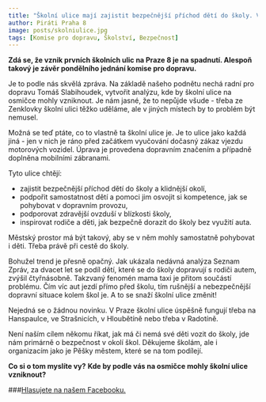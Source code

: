 ```yaml
---
title: "Školní ulice mají zajistit bezpečnější příchod dětí do školy. Vzniknou i na Praze 8?"
author: Piráti Praha 8
image: posts/skolniulice.jpg
tags: [Komise pro dopravu, Školství, Bezpečnost]
---
```


**Zdá se, že vznik prvních školních ulic na Praze 8 je na spadnutí. Alespoň takový je závěr pondělního jednání komise pro dopravu.**

Je to podle nás skvělá zpráva. Na základě našeho podnětu nechá radní pro dopravu Tomáš Slabihoudek, vytvořit analýzu, kde by školní ulice na osmičce mohly vzniknout. Je nám jasné, že to nepůjde všude - třeba ze Zenklovky školní ulici těžko uděláme, ale v jiných místech by to problém být nemusel. 

Možná se teď ptáte, co to vlastně ta školní ulice je. Je to ulice jako každá jiná - jen v nich je ráno před začátkem vyučování dočasný zákaz vjezdu motorových vozidel. Úprava je provedena dopravním značením a případně doplněna mobilními zábranami.

Tyto ulice chtějí: 
- zajistit bezpečnější příchod dětí do školy a klidnější okolí,
- podpořit samostatnost dětí a pomoci jim osvojit si kompetence, jak se pohybovat v dopravním provozu,
- podporovat zdravější ovzduší v blízkosti školy,
- inspirovat rodiče a děti, jak bezpečně dorazit do školy bez využití auta.

Městský prostor má být takový, aby se v něm mohly samostatně pohybovat i děti. Třeba právě při cestě do školy. 

Bohužel trend je přesně opačný. Jak ukázala nedávná analýza Seznam Zpráv, za dvacet let se podíl dětí, které se do školy dopravují s rodiči autem, zvýšil čtyřnásobně. Takzvaný fenomén mama taxi je přitom součástí problému. Čím víc aut jezdí přímo před školu, tím rušnější a nebezpečnější dopravní situace kolem škol je. A to se snaží školní ulice změnit!

Nejedná se o žádnou novinku. V Praze školní ulice úspěšně fungují třeba na Hanspaulce, ve Strašnicích, v Hloubětíně nebo třeba v Radotíně. 

Není naším cílem někomu říkat, jak má či nemá své děti vozit do školy, jde nám primárně o bezpečnost v okolí škol. Děkujeme školám, ale i organizacím jako je Pěšky městem, které se na tom podílejí.

**Co si o tom myslíte vy?** 
**Kde by podle vás na osmičce mohly školní ulice vzniknout?**

###[Hlasujete na našem Facebooku.](https://www.facebook.com/piratipraha8/posts/pfbid0z4dCD3F4KaRcG2TCjSgY7kKxc9xKkHAHKgjNeRV2MKcYUFxKArNb5qqCSNKqGGE8l?__cft__[0]=AZXWVBCB1hghutk1cN4WsScZwjdX1Gp8rZUWW4wXgljfUdR_qA4yWRLCYXlGjV9aa5zTD6ZksZhozMJxI486GoaiZnTIof2M2cjkNO4RF20lVt8xBnPv-xfqND_Ccb771URfy7AGY1P5fF254uEEh3WM&__tn__=%2CO%2CP-R)

